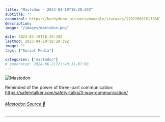 ```yaml
---
title: "Mastodon - 2023-04-19T18:29:39Z"
subtitle: ""
canonical: https://hachyderm.io/users/mweagle/statuses/110226897613866741
description:
image: "/images/mastodon.png"

date: 2023-04-19T18:29:39Z
lastmod: 2023-04-19T18:29:39Z
image: ""
tags: ["Social Media"]

categories: ["mastodon"]
# generated: 2024-06-21T21:40:31-07:00
---
```

![Mastodon](/images/mastodon.png)

<p>Reminded of the power of three-part communication: <a href="https://safetytalker.com/safety-talks/3-way-communication/" target="_blank" rel="nofollow noopener noreferrer" translate="no"><span class="invisible">https://</span><span class="ellipsis">safetytalker.com/safety-talks/</span><span class="invisible">3-way-communication/</span></a></p>


###### [Mastodon Source 🐘](https://hachyderm.io/@mweagle/110226897613866741)

___

